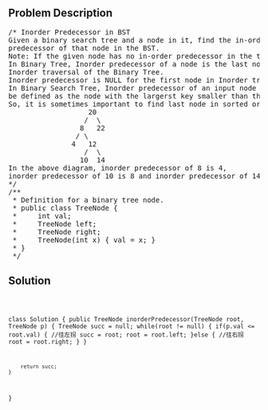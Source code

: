 <!--
<style>
  body { font-family: Arial, sans-serif; }
  .container { max-width: 100%; margin: 0 auto; padding: 10px; }
  .comment-block { max-width: 30%; background-color: #f9f9f9; padding: 10px; border-left: 5px solid #ccc; overflow-wrap: break-word; white-space: pre-wrap; }
  .code-block { background-color: #f4f4f4; padding: 10px; border: 1px solid #ddd; overflow-wrap: break-word; white-space: pre-wrap; }
</style>
-->

<div class='container'>
<h2>Problem Description</h2>
<div class='comment-block'>
<pre>
/* Inorder Predecessor in BST
Given a binary search tree and a node in it, find the in-order
predecessor of that node in the BST.
Note: If the given node has no in-order predecessor in the tree, return null.
In Binary Tree, Inorder predecessor of a node is the last node in
Inorder traversal of the Binary Tree.
Inorder predecessor is NULL for the first node in Inorder traversal.
In Binary Search Tree, Inorder predecessor of an input node can also
be defined as the node with the largerst key smaller than the key of input node.
So, it is sometimes important to find last node in sorted order.
                   20
                  /  \
                 8   22
                / \
               4   12
                  /  \
                 10  14
In the above diagram, inorder predecessor of 8 is 4,
inorder predecessor of 10 is 8 and inorder predecessor of 14 is 12.
*/
/**
 * Definition for a binary tree node.
 * public class TreeNode {
 *     int val;
 *     TreeNode left;
 *     TreeNode right;
 *     TreeNode(int x) { val = x; }
 * }
 */
</pre>
</div>

<h2>Solution</h2>
<div class='code-block'>
<pre><code class='language-java'>

class Solution {
    public TreeNode inorderPredecessor(TreeNode root, TreeNode p) {
        TreeNode succ = null;
        while(root != null) {
            if(p.val <= root.val) { //往左拐
            	succ = root;
                root = root.left;
            }else { //往右拐
                root = root.right;
            }
        }
        
        return succ;
    }
}
</code></pre>
</div>
</div>
